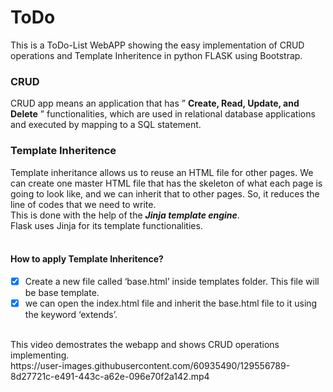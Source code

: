 

# ToDo
This is a ToDo-List WebAPP showing the easy implementation of CRUD operations and Template Inheritence in python FLASK using Bootstrap.


### CRUD
CRUD app means an application that has ” **Create, Read, Update, and Delete** ” functionalities, which are used in relational database applications and executed by mapping to a SQL statement.

### Template Inheritence
Template inheritance allows us to reuse an HTML file for other pages. We can create one master HTML file that has the skeleton of what each page is going to look like,
and we can inherit that to other pages. So, it reduces the line of codes that we need to write.<br>
This is done with the help of the ***Jinja template engine***. <br>
Flask uses Jinja for its template functionalities.<br><br>
#### How to apply Template Inheritence?
- [x] Create a new file called ‘base.html’ inside templates folder. This file will be base template.
- [x] we can open the index.html file and inherit the base.html file to it using the keyword ‘extends’.
<br>
This video demostrates the webapp and shows CRUD operations implementing.<br>
https://user-images.githubusercontent.com/60935490/129556789-8d27721c-e491-443c-a62e-096e70f2a142.mp4
